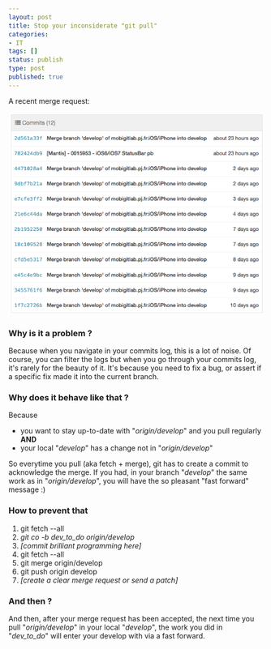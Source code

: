 ```yaml
---
layout: post
title: Stop your inconsiderate "git pull"
categories:
- IT
tags: []
status: publish
type: post
published: true
---
```


A recent merge request:

![Too much branch merging](/assets/images/commit_pb.png)

<h3>Why is it a problem ?</h3>
Because when you navigate in your commits log, this is a lot of noise. Of course, you can filter the logs but when you go through your commits log, it's rarely for the beauty of it. It's because you need to fix a bug, or assert if a specific fix made it into the current branch.
<h3>Why does it behave like that ?</h3>
Because
<ul>
	<li>you want to stay up-to-date with "<em>origin/develop</em>" and you pull regularly <strong>AND</strong></li>
	<li>your local "<em>develop</em>" has a change not in "<em>origin/develop</em>"</li>
</ul>
So everytime you pull (aka fetch + merge), git has to create a commit to acknowledge the merge. If you had, in your branch "<em>develop</em>" the same work as in "<em>origin/develop</em>", you will have the so pleasant "fast forward" message :)
<h3>How to prevent that</h3>
<ol>
	<li>git fetch --all</li>
	<li><em>git co -b dev_to_do origin/develop</em></li>
	<li><em>[commit brilliant programming here]</em></li>
	<li>git fetch --all</li>
	<li>git merge origin/develop</li>
	<li>git push origin develop</li>
	<li><em>[create a clear merge request or send a patch]</em></li>
</ol>
<h3>And then ?</h3>
And then, after your merge request has been accepted, the next time you pull "<em>origin/develop</em>" in your local "<em>develop</em>", the work you did in "<em>dev_to_do</em>" will enter your develop with via a fast forward.